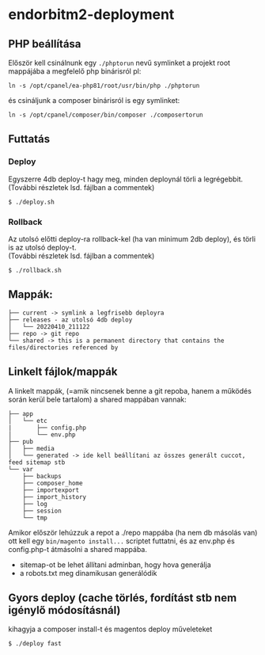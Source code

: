 # endorbitm2-deployment

## PHP beállítása

Először kell csinálnunk egy `./phptorun` nevű symlinket a projekt root mappájába a megfelelő php binárisról
pl:
```
ln -s /opt/cpanel/ea-php81/root/usr/bin/php ./phptorun
```
és csináljunk a composer binárisról is egy symlinket:
```
ln -s /opt/cpanel/composer/bin/composer ./composertorun
```

## Futtatás
### Deploy
Egyszerre 4db deploy-t hagy meg, minden deploynál törli a legrégebbit. 
(További részletek lsd. fájlban a commentek)  
 
```
$ ./deploy.sh 
```

### Rollback
Az utolsó előtti deploy-ra rollback-kel (ha van minimum 2db deploy), és törli is az utolsó deploy-t.  
(További részletek lsd. fájlban a commentek)  
```
$ ./rollback.sh 
```

## Mappák:
```
├── current -> symlink a legfrisebb deployra
├── releases - az utolsó 4db deploy
│   └── 20220410_211122
├── repo -> git repo
└── shared -> this is a permanent directory that contains the files/directories referenced by 
```

## Linkelt fájlok/mappák
A linkelt mappák, (=amik nincsenek benne a git repoba, hanem a működés során kerül bele tartalom) a shared mappában vannak:
```
├── app
│   └── etc
|       ├── config.php
│       └── env.php
├── pub
│   ├── media
│   └── generated -> ide kell beállítani az összes generált cuccot, feed sitemap stb
└── var
    ├── backups
    ├── composer_home
    ├── importexport
    ├── import_history
    ├── log
    ├── session
    └── tmp
```
Amikor először lehúzzuk a repot a ./repo mappába (ha nem db másolás van) ott kell egy `bin/magento install...` scriptet futtatni, 
és az env.php és config.php-t átmásolni a shared mappába.  

- sitemap-ot be lehet állítani adminban, hogy hova generálja
- a robots.txt meg dinamikusan generálódik

## Gyors deploy (cache törlés, fordítást stb nem igénylő módosításnál)
kihagyja a composer install-t és  magentos deploy műveleteket  
```
$ ./deploy fast
```
